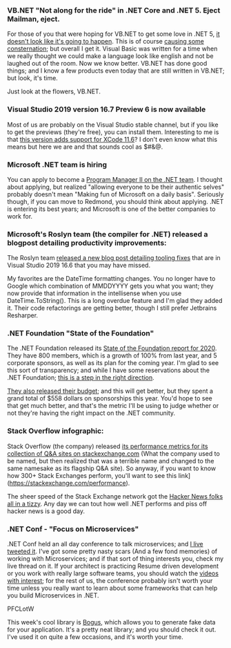 ### VB.NET "Not along for the ride" in .NET Core and .NET 5. Eject Mailman, eject.

For those of you that were hoping for VB.NET to get some love in .NET 5, [it doesn't look like it's going to happen](https://visualstudiomagazine.com/articles/2020/03/12/vb-in-net-5.aspx). This is of course [causing some consternation](https://www.mobilize.net/blog/vb.net-to-c-its-a-non-trivial-problem); but overall I get it. Visual Basic was written for a time when we really thought we could make a language look like english and not be laughed out of the room.  Now we know better. VB.NET has done good things; and I know a few products even today that are still written in VB.NET; but look, it's time.

Just look at the flowers, VB.NET.


### Visual Studio 2019 version 16.7 Preview 6 is now available

Most of us are probably on the Visual Studio stable channel, but if you like to get the previews (they're free), you can install them.  Interesting to me is that [this version adds support for XCode 11.6](https://docs.microsoft.com/en-us/visualstudio/releases/2019/release-notes-preview#16.7.0-pre-6.0)? I don't even know what this means but here we are and that sounds cool as $#&@.


### Microsoft .NET team is hiring

You can apply to become a [Program Manager II on the .NET team](https://careers.microsoft.com/us/en/job/867619/Program-Manager-II).  I thought about applying, but realized "allowing everyone to be their authentic selves" probably doesn't mean "Making fun of Microsoft on a daily basis".  Seriously though, if you can move to Redmond, you should think about applying. .NET is entering its best years; and Microsoft is one of the better companies to work for.


### Microsoft's Roslyn team (the compiler for .NET) released a blogpost detailing productivity improvements:

The Roslyn team [released a new blog post detailing tooling fixes](https://devblogs.microsoft.com/dotnet/learn-about-the-latest-net-productivity-features/) that are in Visual Studio 2019 16.6 that you may have missed.

My favorites are the DateTime formatting changes.  You no longer have to Google which combination of MMDDYYYY gets you what you want; they now provide that information in the intellisense when you use DateTime.ToString().  This is a long overdue feature and I'm glad they added it.  Their code refactorings are getting better, though I still prefer Jetbrains Resharper.  

### .NET Foundation "State of the Foundation"

The .NET Foundation released its [State of the Foundation report for 2020](https://dotnetfoundation.org/blog/2020/07/30/state-of-the-net-foundation-summer-2020).  They have 800 members, which is a growth of 100% from last year, and 5 corporate sponsors, as well as its plan for the coming year.  I'm glad to see this sort of transparency; and while I have some reservations about the .NET Foundation; [this is a step in the right direction](https://dotnetfoundation.org/blog/2020/07/30/state-of-the-net-foundation-summer-2020).

[They also released their budget](https://dotnetfoundation.org/about/budget); and this will get better, but they spent a grand total of $558 dollars on sponsorships this year.  You'd hope to see that get much better, and that's the metric I'll be using to judge whether or not they're having the right impact on the .NET community.


### Stack Overflow infographic: 

Stack Overflow (the company) released [its performance metrics for its collection of Q&A sites on stackexchange.com](https://stackexchange.com/performance) (What the company used to be named, but then realized that was a terrible name and changed to the same namesake as its flagship Q&A site).  So anyway, if you want to know how 300+ Stack Exchanges perform, you'll want to see this link](https://stackexchange.com/performance).

The sheer speed of the Stack Exchange network got the  [Hacker News folks all in a tizzy](https://news.ycombinator.com/item?id=24021004).   Any day we can tout how well .NET performs and piss off hacker news is a good day.

### .NET Conf - "Focus on Microservices"

.NET Conf held an all day conference to talk microservices; and [I live tweeted it](https://twitter.com/gortok/status/1288851483602149377?s=20). I've got some pretty nasty scars (And a few fond memories) of working with Microservices; and if that sort of thing interests you, check my live thread on it.  If your architect is practicing Resume driven development or you work with really large software teams, you should watch the [videos with interest](https://www.youtube.com/watch?v=J9oJTKwASjA); for the rest of us, the conference probably isn't worth your time unless you really want to learn about some frameworks that can help you build Microservices in .NET.

PFCLotW

This week's cool library is [Bogus](https://github.com/bchavez/Bogus), which allows you to generate fake data for your application.  It's a pretty neat library; and you should check it out.  I've used it on quite a few occasions, and it's worth your time.

